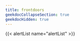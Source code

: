 ```yaml
---
title: frontdoors
geekdocCollapseSection: true
geekdocHidden: true
---
```


{{< alertList name="alertList" >}}